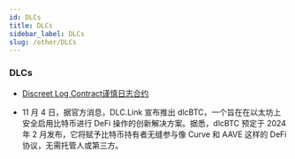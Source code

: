 ```yaml
---
id: DLCs
title: DLCs
sidebar_label: DLCs
slug: /other/DLCs
---
```


### DLCs

- [ Discreet Log Contract谨慎日志合约](https://www.btcstudy.org/2021/11/25/discreet-log-contracts-invisible-smart-contracts-on-the-bitcoin-blockchain/)

- 11 月 4 日，据官方消息，DLC.Link 宣布推出 dlcBTC，一个旨在在以太坊上安全启用比特币进行 DeFi 操作的创新解决方案。据悉，dlcBTC 预定于 2024 年 2 月发布，它将赋予比特币持有者无缝参与像 Curve 和 AAVE 这样的 DeFi 协议，无需托管人或第三方。

